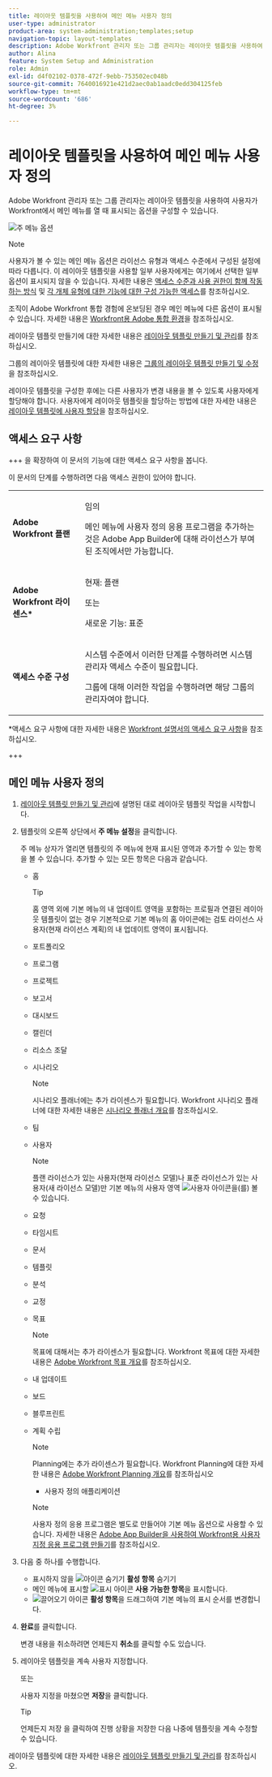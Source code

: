 ```yaml
---
title: 레이아웃 템플릿을 사용하여 메인 메뉴 사용자 정의
user-type: administrator
product-area: system-administration;templates;setup
navigation-topic: layout-templates
description: Adobe Workfront 관리자 또는 그룹 관리자는 레이아웃 템플릿을 사용하여 사용자가 Workfront에서 메인 메뉴를 열 때 표시되는 옵션을 구성할 수 있습니다.
author: Alina
feature: System Setup and Administration
role: Admin
exl-id: d4f02102-0378-472f-9ebb-753502ec048b
source-git-commit: 7640016921e421d2aec0ab1aadc0edd304125feb
workflow-type: tm+mt
source-wordcount: '686'
ht-degree: 3%

---
```


# 레이아웃 템플릿을 사용하여 메인 메뉴 사용자 정의

<!--Audited: 01/2024-->

Adobe Workfront 관리자 또는 그룹 관리자는 레이아웃 템플릿을 사용하여 사용자가 Workfront에서 메인 메뉴를 열 때 표시되는 옵션을 구성할 수 있습니다.

![주 메뉴 옵션](assets/main-menu-with-blueprints-no-branding.png)

>[!NOTE]
>
>사용자가 볼 수 있는 메인 메뉴 옵션은 라이선스 유형과 액세스 수준에서 구성된 설정에 따라 다릅니다. 이 레이아웃 템플릿을 사용할 일부 사용자에게는 여기에서 선택한 일부 옵션이 표시되지 않을 수 있습니다. 자세한 내용은 [액세스 수준과 사용 권한이 함께 작동하는 방식](../../../administration-and-setup/add-users/access-levels-and-object-permissions/how-access-levels-permissions-work-together.md) 및 [각 개체 유형에 대한 기능에 대한 구성 가능한 액세스](../../../administration-and-setup/add-users/access-levels-and-object-permissions/configurable-functionality-in-each-access-level-by-object-type.md)를 참조하십시오.
>
>조직이 Adobe Workfront 통합 경험에 온보딩된 경우 메인 메뉴에 다른 옵션이 표시될 수 있습니다. 자세한 내용은 [Workfront용 Adobe 통합 환경](/help/quicksilver/workfront-basics/navigate-workfront/workfront-navigation/adobe-unified-experience.md)을 참조하십시오.

레이아웃 템플릿 만들기에 대한 자세한 내용은 [레이아웃 템플릿 만들기 및 관리](../use-layout-templates/create-and-manage-layout-templates.md)를 참조하십시오.

그룹의 레이아웃 템플릿에 대한 자세한 내용은 [그룹의 레이아웃 템플릿 만들기 및 수정](../../../administration-and-setup/manage-groups/work-with-group-objects/create-and-modify-a-groups-layout-templates.md)을 참조하십시오.

레이아웃 템플릿을 구성한 후에는 다른 사용자가 변경 내용을 볼 수 있도록 사용자에게 할당해야 합니다. 사용자에게 레이아웃 템플릿을 할당하는 방법에 대한 자세한 내용은 [레이아웃 템플릿에 사용자 할당](../use-layout-templates/assign-users-to-layout-template.md)을 참조하십시오.

## 액세스 요구 사항

+++ 을 확장하여 이 문서의 기능에 대한 액세스 요구 사항을 봅니다.

이 문서의 단계를 수행하려면 다음 액세스 권한이 있어야 합니다.

<table style="table-layout:auto"> 
 <col> 
 <col> 
 <tbody> 
  <tr> 
   <td role="rowheader"><strong>Adobe Workfront 플랜</strong></td> 
   <td><p>임의</p>

<p>메인 메뉴에 사용자 정의 응용 프로그램을 추가하는 것은 Adobe App Builder에 대해 라이선스가 부여된 조직에서만 가능합니다.</p></td> 
  </tr> 
  <tr> 
   <td role="rowheader"><strong>Adobe Workfront 라이센스*</strong></td> 
   <td><p>현재: 플랜</p>
   또는
   <p>새로운 기능: 표준</p></td> 
  </tr> 
  <tr> 
   <td role="rowheader"><strong>액세스 수준 구성</strong></td> 
   <td> <p>시스템 수준에서 이러한 단계를 수행하려면 시스템 관리자 액세스 수준이 필요합니다.</p>
    <p>그룹에 대해 이러한 작업을 수행하려면 해당 그룹의 관리자여야 합니다.</p> 
     </td> 
  </tr> 
 </tbody> 
</table>

*액세스 요구 사항에 대한 자세한 내용은 [Workfront 설명서의 액세스 요구 사항](/help/quicksilver/administration-and-setup/add-users/access-levels-and-object-permissions/access-level-requirements-in-documentation.md)을 참조하십시오.

+++

## 메인 메뉴 사용자 정의

1. [레이아웃 템플릿 만들기 및 관리](../../../administration-and-setup/customize-workfront/use-layout-templates/create-and-manage-layout-templates.md)에 설명된 대로 레이아웃 템플릿 작업을 시작합니다.
1. 템플릿의 오른쪽 상단에서 **주 메뉴 설정**&#x200B;을 클릭합니다.

   주 메뉴 상자가 열리면 템플릿의 주 메뉴에 현재 표시된 영역과 추가할 수 있는 항목을 볼 수 있습니다. 추가할 수 있는 모든 항목은 다음과 같습니다.
   * 홈

     >[!TIP]
     >
     >홈 영역 외에 기본 메뉴의 내 업데이트 영역을 포함하는 프로필과 연결된 레이아웃 템플릿이 없는 경우 기본적으로 기본 메뉴의 홈 아이콘에는 검토 라이선스 사용자(현재 라이선스 계획)의 내 업데이트 영역이 표시됩니다.

   * 포트폴리오
   * 프로그램
   * 프로젝트
   * 보고서
   * 대시보드
   * 캘린더
   * 리소스 조달
   * 시나리오

     >[!NOTE]
     >
     >시나리오 플래너에는 추가 라이센스가 필요합니다. Workfront 시나리오 플래너에 대한 자세한 내용은 [시나리오 플래너 개요](../../../scenario-planner/scenario-planner-overview.md)를 참조하십시오.

   * 팀
   * 사용자

     >[!NOTE]
     >
     >플랜 라이선스가 있는 사용자(현재 라이선스 모델)나 표준 라이선스가 있는 사용자(새 라이선스 모델)만 기본 메뉴의 사용자 영역 ![사용자 아이콘](assets/users-icon-in-main-menu.png)을(를) 볼 수 있습니다.

   * 요청
   * 타임시트
   * 문서
   * 템플릿
   * 분석
   * 교정
   * 목표

     >[!NOTE]
     >
     >목표에 대해서는 추가 라이센스가 필요합니다. Workfront 목표에 대한 자세한 내용은 [Adobe Workfront 목표 개요](../../../workfront-goals/goal-management/wf-goals-overview.md)를 참조하십시오.

   * 내 업데이트
   * 보드
   * 블루프린트
   * 계획 수립

     >[!NOTE]
     >
     >Planning에는 추가 라이센스가 필요합니다. Workfront Planning에 대한 자세한 내용은 [Adobe Workfront Planning 개요](/help/quicksilver/planning/general/planning-overview.md)를 참조하십시오
     > * 사용자 정의 애플리케이션

     >[!NOTE]
     >
     > 사용자 정의 응용 프로그램은 별도로 만들어야 기본 메뉴 옵션으로 사용할 수 있습니다. 자세한 내용은 [Adobe App Builder을 사용하여 Workfront용 사용자 지정 응용 프로그램 만들기](/help/quicksilver/app-builder/app-builder.md)를 참조하십시오.


1. 다음 중 하나를 수행합니다.

   * 표시하지 않을 ![아이콘 숨기기](assets/remove-icon---x-in-circle.png) **활성 항목** 숨기기
   * 메인 메뉴에 표시할 ![표시 아이콘](assets/add-icon-plus-in-circle.png) **사용 가능한 항목**&#x200B;을 표시합니다.
   * ![끌어오기 아이콘](assets/move-icon---dots.png) **활성 항목**&#x200B;을 드래그하여 기본 메뉴의 표시 순서를 변경합니다.

1. **완료**&#x200B;를 클릭합니다.

   변경 내용을 취소하려면 언제든지 **취소**&#x200B;를 클릭할 수도 있습니다.

1. 레이아웃 템플릿을 계속 사용자 지정합니다.

   또는

   사용자 지정을 마쳤으면 **저장**&#x200B;을 클릭합니다.

   >[!TIP]
   >
   >언제든지 저장 을 클릭하여 진행 상황을 저장한 다음 나중에 템플릿을 계속 수정할 수 있습니다.

레이아웃 템플릿에 대한 자세한 내용은 [레이아웃 템플릿 만들기 및 관리](../../../administration-and-setup/customize-workfront/use-layout-templates/create-and-manage-layout-templates.md)를 참조하십시오.
